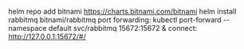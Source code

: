helm repo add bitnami https://charts.bitnami.com/bitnami
helm install rabbitmq bitnami/rabbitmq
port forwarding:  kubectl port-forward --namespace default svc/rabbitmq 15672:15672 & 
connect:          http://127.0.0.1:15672/#/
